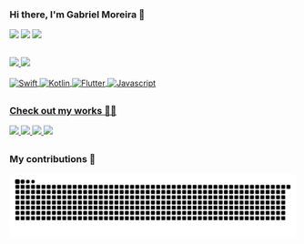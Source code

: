 ### Hi there, I'm Gabriel Moreira 👋

<div>
  <a href="https://www.linkedin.com/in/gabriel-moreira-dev/" ><img src="https://img.shields.io/badge/LinkedIn-0077B5?style=for-the-badge&logo=linkedin&logoColor=white" /></a>
  <a href="https://medium.com/@gabrielmoreira-dev" ><img src="https://img.shields.io/badge/Medium-12100E?style=for-the-badge&logo=medium&logoColor=white" /></a>
  <a href="mailto:g.alves.m.2008@gmail.com" ><img src="https://img.shields.io/badge/Gmail-D14836?style=for-the-badge&logo=gmail&logoColor=white" /></a>
</div>

##

<div>
  <a href="https://github.com/gabrielmoreira-dev" />
  <img height="170em" src="https://github-readme-stats.vercel.app/api?username=gabrielmoreira-dev&show_icons=true&include_all_commits=true&theme=merko&count_private=true" />
  <img height="170em" src="https://github-readme-stats.vercel.app/api/top-langs/?username=gabrielmoreira-dev&layout=compact&langs_count=6&theme=merko&count_private=true" />
</div>

<div style="display: inline_block"><br>
  <img align="center" alt="Swift" src="https://img.shields.io/badge/Swift-FA7343?style=for-the-badge&logo=swift&logoColor=white" />
  <img align="center" alt="Kotlin" src="https://img.shields.io/badge/Kotlin-0095D5?&style=for-the-badge&logo=kotlin&logoColor=white" />
  <img align="center" alt="Flutter" src="https://img.shields.io/badge/Flutter-02569B?style=for-the-badge&logo=flutter&logoColor=white" />
  <img align="center" alt="Javascript" src="https://img.shields.io/badge/JavaScript-F7DF1E?style=for-the-badge&logo=javascript&logoColor=black" />
</div>

##

### Check out my works 🧑‍💻

<div>
  <a href="https://github.com/gabrielmoreira-dev/airlines" >
    <img height="130em" src="https://github-readme-stats.vercel.app/api/pin/?username=gabrielmoreira-dev&repo=airlines&theme=merko&count_private=true" />
  </a>
  <a href="https://github.com/gabrielmoreira-dev/flutter-charts" >
    <img height="130em" src="https://github-readme-stats.vercel.app/api/pin/?username=gabrielmoreira-dev&repo=flutter-charts&theme=merko&count_private=true" />
  </a>
  <a href="https://github.com/gabrielmoreira-dev/airlines-android" >
    <img height="130em" src="https://github-readme-stats.vercel.app/api/pin/?username=gabrielmoreira-dev&repo=airlines-android&theme=merko&count_private=true" />
  </a>
  <a href="https://github.com/gabrielmoreira-dev/a-flutter-app-of-ice-and-fire" >
    <img height="130em" src="https://github-readme-stats.vercel.app/api/pin/?username=gabrielmoreira-dev&repo=a-flutter-app-of-ice-and-fire&theme=merko&count_private=true" />
  </a>
</div>

##

### My contributions 🚀

![snake gif](https://github.com/gabrielmoreira-dev/gabrielmoreira-dev/blob/output/github-contribution-grid-snake-dark.svg?sanitize=true)
